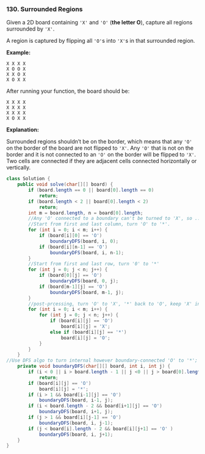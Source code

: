 ### 130. Surrounded Regions

Given a 2D board containing `'X'` and `'O'` (**the letter O**), capture all regions surrounded by `'X'`.

A region is captured by flipping all `'O'`s into `'X'`s in that surrounded region.

**Example:**

```
X X X X
X O O X
X X O X
X O X X
```

After running your function, the board should be:

```
X X X X
X X X X
X X X X
X O X X
```

**Explanation:**

Surrounded regions shouldn’t be on the border, which means that any `'O'` on the border of the board are not flipped to `'X'`. Any `'O'` that is not on the border and it is not connected to an `'O'` on the border will be flipped to `'X'`. Two cells are connected if they are adjacent cells connected horizontally or vertically.

~~~java
class Solution {
    public void solve(char[][] board) {
        if (board.length == 0 || board[0].length == 0)
            return;
        if (board.length < 2 || board[0].length < 2)
            return;
        int m = board.length, n = board[0].length;
        //Any 'O' connected to a boundary can't be turned to 'X', so ...
        //Start from first and last column, turn 'O' to '*'.
        for (int i = 0; i < m; i++) {
            if (board[i][0] == 'O')
                boundaryDFS(board, i, 0);
            if (board[i][n-1] == 'O')
                boundaryDFS(board, i, n-1);	
        }
        //Start from first and last row, turn '0' to '*'
        for (int j = 0; j < n; j++) {
            if (board[0][j] == 'O')
                boundaryDFS(board, 0, j);
            if (board[m-1][j] == 'O')
                boundaryDFS(board, m-1, j);	
        }
        //post-prcessing, turn 'O' to 'X', '*' back to 'O', keep 'X' intact.
        for (int i = 0; i < m; i++) {
            for (int j = 0; j < n; j++) {
                if (board[i][j] == 'O')
                    board[i][j] = 'X';
                else if (board[i][j] == '*')
                    board[i][j] = 'O';
            }
        }
    }
//Use DFS algo to turn internal however boundary-connected 'O' to '*';
    private void boundaryDFS(char[][] board, int i, int j) {
        if (i < 0 || i > board.length - 1 || j <0 || j > board[0].length - 1)
            return;
        if (board[i][j] == 'O')
            board[i][j] = '*';
        if (i > 1 && board[i-1][j] == 'O')
            boundaryDFS(board, i-1, j);
        if (i < board.length - 2 && board[i+1][j] == 'O')
            boundaryDFS(board, i+1, j);
        if (j > 1 && board[i][j-1] == 'O')
            boundaryDFS(board, i, j-1);
        if (j < board[i].length - 2 && board[i][j+1] == 'O' )
            boundaryDFS(board, i, j+1);
    }
}
~~~

